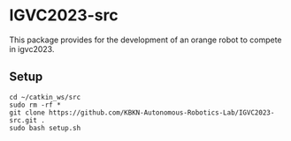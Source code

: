 # IGVC2023-src
This package provides for the development of an orange robot to compete in igvc2023.
## Setup
```
cd ~/catkin_ws/src
sudo rm -rf *
git clone https://github.com/KBKN-Autonomous-Robotics-Lab/IGVC2023-src.git .
sudo bash setup.sh
```
